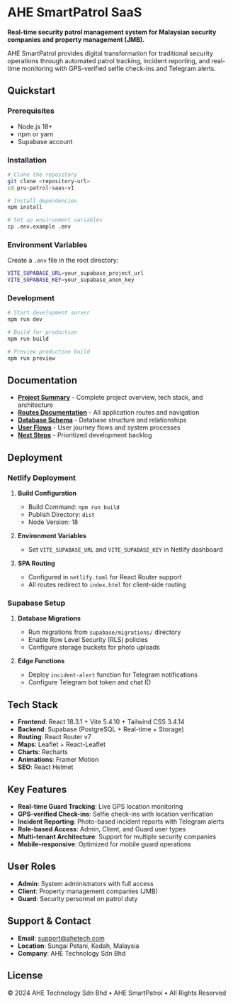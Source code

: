 # AHE SmartPatrol SaaS

**Real-time security patrol management system for Malaysian security companies and property management (JMB).**

AHE SmartPatrol provides digital transformation for traditional security operations through automated patrol tracking, incident reporting, and real-time monitoring with GPS-verified selfie check-ins and Telegram alerts.

## Quickstart

### Prerequisites
- Node.js 18+
- npm or yarn
- Supabase account

### Installation

```bash
# Clone the repository
git clone <repository-url>
cd pru-patrol-saas-v1

# Install dependencies
npm install

# Set up environment variables
cp .env.example .env
```

### Environment Variables

Create a `.env` file in the root directory:

```bash
VITE_SUPABASE_URL=your_supabase_project_url
VITE_SUPABASE_KEY=your_supabase_anon_key
```

### Development

```bash
# Start development server
npm run dev

# Build for production
npm run build

# Preview production build
npm run preview
```

## Documentation

- **[Project Summary](docs/PROJECT_SUMMARY.md)** - Complete project overview, tech stack, and architecture
- **[Routes Documentation](docs/ROUTES.md)** - All application routes and navigation
- **[Database Schema](docs/DATABASE_SCHEMA.md)** - Database structure and relationships
- **[User Flows](docs/USEFLOWS.md)** - User journey flows and system processes
- **[Next Steps](docs/NEXT_STEPS.md)** - Prioritized development backlog

## Deployment

### Netlify Deployment

1. **Build Configuration**
   - Build Command: `npm run build`
   - Publish Directory: `dist`
   - Node Version: 18

2. **Environment Variables**
   - Set `VITE_SUPABASE_URL` and `VITE_SUPABASE_KEY` in Netlify dashboard

3. **SPA Routing**
   - Configured in `netlify.toml` for React Router support
   - All routes redirect to `index.html` for client-side routing

### Supabase Setup

1. **Database Migrations**
   - Run migrations from `supabase/migrations/` directory
   - Enable Row Level Security (RLS) policies
   - Configure storage buckets for photo uploads

2. **Edge Functions**
   - Deploy `incident-alert` function for Telegram notifications
   - Configure Telegram bot token and chat ID

## Tech Stack

- **Frontend**: React 18.3.1 + Vite 5.4.10 + Tailwind CSS 3.4.14
- **Backend**: Supabase (PostgreSQL + Real-time + Storage)
- **Routing**: React Router v7
- **Maps**: Leaflet + React-Leaflet
- **Charts**: Recharts
- **Animations**: Framer Motion
- **SEO**: React Helmet

## Key Features

- **Real-time Guard Tracking**: Live GPS location monitoring
- **GPS-verified Check-ins**: Selfie check-ins with location verification
- **Incident Reporting**: Photo-based incident reports with Telegram alerts
- **Role-based Access**: Admin, Client, and Guard user types
- **Multi-tenant Architecture**: Support for multiple security companies
- **Mobile-responsive**: Optimized for mobile guard operations

## User Roles

- **Admin**: System administrators with full access
- **Client**: Property management companies (JMB)
- **Guard**: Security personnel on patrol duty

## Support & Contact

- **Email**: support@ahetech.com
- **Location**: Sungai Petani, Kedah, Malaysia
- **Company**: AHE Technology Sdn Bhd

## License

© 2024 AHE Technology Sdn Bhd • AHE SmartPatrol • All Rights Reserved
